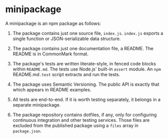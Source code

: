 # minipackage

A minipackage is an npm package as follows:

1. The package contains just one source file, `index.js`. `index.js`
   exports a single function or JSON-serializable data structure.

2. The package contains just one documentation file, a README. The
   README is in CommonMark format.

3. The package's tests are written literate-style, in fenced code blocks
   within `README.md`. The tests use Node.js' built-in `assert` module.
   An `npm `README.md`.test` script extracts and run the tests.

4. The package uses Semantic Versioning. The public API is exactly that
   which appears in README examples.

5. All tests are end-to-end. If it is worth testing separately, it
   belongs in a separate minipackage.

6. The package repository contains dotfiles, if any, only for
   configuring continuous integration and other testing services. Those
   files are excluded from the published package using a `files` array
   in `package.json`.
